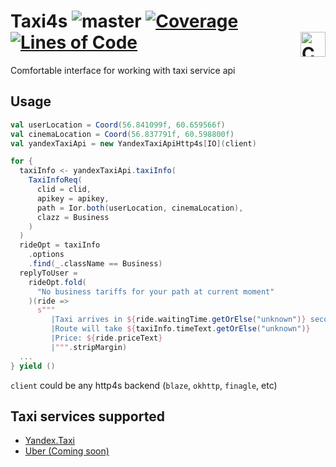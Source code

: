 # Taxi4s ![master](https://github.com/oybek/taxi4s/workflows/master/badge.svg) [![Coverage](https://sonarcloud.io/api/project_badges/measure?project=oybek_taxi4s&metric=coverage)](https://sonarcloud.io/dashboard?id=oybek_taxi4s) [![Lines of Code](https://sonarcloud.io/api/project_badges/measure?project=oybek_taxi4s&metric=ncloc)](https://sonarcloud.io/dashboard?id=oybek_taxi4s) <a href="https://typelevel.org/cats/"><img src="https://typelevel.org/cats/img/cats-badge.svg" height="40px" align="right" alt="Cats friendly" /></a>

Comfortable interface for working with taxi service api

## Usage

```scala
val userLocation = Coord(56.841099f, 60.659566f)
val cinemaLocation = Coord(56.837791f, 60.598800f)
val yandexTaxiApi = new YandexTaxiApiHttp4s[IO](client)

for {
  taxiInfo <- yandexTaxiApi.taxiInfo(
    TaxiInfoReq(
      clid = clid,
      apikey = apikey,
      path = Ior.both(userLocation, cinemaLocation),
      clazz = Business
    )
  )
  rideOpt = taxiInfo
    .options
    .find(_.className == Business)
  replyToUser =
    rideOpt.fold(
      "No business tariffs for your path at current moment"
    )(ride =>
      s"""
         |Taxi arrives in ${ride.waitingTime.getOrElse("unknown")} seconds
         |Route will take ${taxiInfo.timeText.getOrElse("unknown")}
         |Price: ${ride.priceText}
         |""".stripMargin)
  ...
} yield ()
```

`client` could be any http4s backend (`blaze`, `okhttp`, `finagle`, etc)

## Taxi services supported

* [Yandex.Taxi](https://yandex.ru/dev/taxi/)
* [Uber (Coming soon)](https://developer.uber.com/docs)

